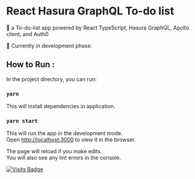 # React Hasura GraphQL To-do list

📝 a To-do-list app powered by React TypeScript, Hasura GraphQL, Apollo client, and Auth0

🚧 Currently in development phase.

## How to Run :

In the project directory, you can run:

### `yarn`

This will install dependencies in application.

### `yarn start`

This will run the app in the development mode.<br>
Open [http://localhost:3000](http://localhost:3000) to view it in the browser.

The page will reload if you make edits.<br>
You will also see any lint errors in the console.

[![Visits Badge](https://badges.pufler.dev/visits/kevinadhiguna/react-hasura-todolist)](https://github.com/kevinadhiguna)
